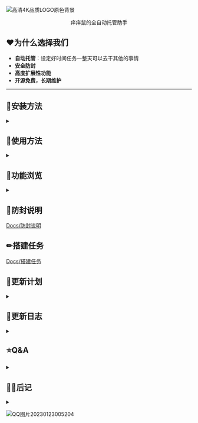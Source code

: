 ![高清4K品质LOGO原色背景](https://runhey-img-stg1.oss-cn-chengdu.aliyuncs.com/img2/%E9%AB%98%E6%B8%854K%E5%93%81%E8%B4%A8LOGO%E5%8E%9F%E8%89%B2%E8%83%8C%E6%99%AF.png)


<div align="center">痒痒鼠的全自动托管助手
</div>

## ❤为什么选择我们

- **自动托管**：设定好时间任务一整天可以去干其他的事情
- **安全防封**
- **高度扩展性功能**
- **开源免费，长期维护**

***

## 🎈安装方法

<details>
<summary></summary>

+ **以源码安装**(推荐)

  + 环境要求: python >= 3.10.8, 推荐使用pycharm+anaconda

  + 克隆或者下载 本项目

  + 安装库具体看**requirements.txt**, 其中graphviz和python-graphviz这个两个库不影响功能，库版本过高可自行回退

    ~~~powershell
    pip install -r requirements.txt
    ~~~

  + 运行 main.py

  + 打包项目可看[Uowl/Docs/打包项目](https://github.com/runhey/Uowl/blob/master/Docs/打包项目.md)

+ **以打包程序**

  + **star**支持一下不过分吧
  
  点击这里[Releases · runhey/Uowl (github.com)](https://github.com/runhey/Uowl/releases)
  
  解压大概需要四百多兆空间

</details>

## 🎁使用方法

<details>
<summary></summary>

+ 下载客户端，支持：雷电模拟器[官网](https://www.ldmnq.com)、MuMu模拟器[官网](https://yys.163.com/zmb) 安卓手机


  作者强烈推荐使用雷电模拟器

+ 软件启动默认加载所有配置，所以安全起见修改保存后重启

#### 软件设置

###### 基础设置

+ deviceType: 随作者选 **雷电模拟器** 准没错
+ defaultWidth: 默认1280，不要改
+ defaultHeight: 默认720,  不要改
+ windowScaleRate:  改了也没用每次启动重新加载

###### 安卓设备

+ connectType
+ getScreenWay
+ controlWay  这三者默认adb
+ adbConnectChannel：选usb连接，手机记得开 **开发者选项** 去百度一下每个手机都不同
+ deviceId
+ androidWidth
+ androidHeight 这三者改了也没用每次启动重新加载

###### mumu模拟器

**！！！首先说明一下：例如mumu模拟器等新晋大厂模拟器与老牌模拟器如雷电模拟器底层架构不同**

！！！老牌模拟器是真的虚拟出一个手机，而大厂模拟器是把arm的指令集翻译为window的API

+ connectType ：选adb，window前台需要以管理员身份运行而且桌面鼠标都不能用
+ getScreenWay:  必须跟connectType保持一致
+ controlWay:  必须跟connectType保持一致
+ deviceId: 127.0.0.1:7555别改
+ mumuWidth: 1280
+ mumuHeight: 720
+ handleTitle:  阴阳师 - MuMu模拟器
+ handleNum: 每次启动mumu模拟器都不同

###### 雷电模拟器(推荐推荐再推荐)

+ connectType ：选window后台，但是游戏是不能最小化的可以被其他软件覆盖，推荐新开一个window虚拟桌面
+ getScreenWay:  必须跟connectType保持一致
+ controlWay:  必须跟connectType保持一致
+ mumuWidth: 1280
+ mumuHeight: 720
+ handleTitle:  雷电模拟器
+ handleNum: 每次启动雷电模拟器都不同

#### 客户端设置

###### mumu模拟器

+ 设置分辨率为 1280x720

###### 雷电模拟器

+ ->性能设置 -> 设置分辨率为 1280x720 平板型
+ ->其他设置 -> 设置ADB调试：开启本地链接

#### 游戏设置

+ 庭院选择默认皮肤

  ![image-20230118234546031](https://runhey-img-stg1.oss-cn-chengdu.aliyuncs.com/img2/image-20230118234546031.png)

+ 关闭

  ![image-20230118234807124](https://runhey-img-stg1.oss-cn-chengdu.aliyuncs.com/img2/image-20230118234807124.png)

+ 旧版

  ![image-20230127012326570](https://runhey-img-stg1.oss-cn-chengdu.aliyuncs.com/img2/image-20230127012326570.png)

#### 详细使用

！！！**作者在写的时候为了提进度没有考虑各种异常情况**，请一定按照说明来操作

如有一些不正常的情况请先保存，再重启

+ 首先启动游戏再打开Uowl，若接入成功则显示正确的handleNum或者deviceId, 以及设备尺寸

  ![image-20230207164021157](https://runhey-img-stg1.oss-cn-chengdu.aliyuncs.com/img2/image-20230207164021157.png)

  ![image-20230207164723281](https://runhey-img-stg1.oss-cn-chengdu.aliyuncs.com/img2/image-20230207164723281.png)

+ 点击左边菜单第二个任务调度中心，三个页面分别是每周，每日，立即执行三类，最下边自行添加删除设置。

  ![image-20230207164923000](https://runhey-img-stg1.oss-cn-chengdu.aliyuncs.com/img2/image-20230207164923000.png)

+ 值得一提的是的forthwith 下面的default queue是一个下拉框，可以选择设置多个以便不同情况切换

+ 点击左边菜单第一个，点击启动即可运行刚刚添加到forthwith上的任务

+ 游戏多开：目前仅支持雷电模拟器，每多开一个游戏需要复制一份游戏文件，并对于不同的游戏窗口设置不同的handleTitle（在雷电多开器可以看到）

  ![image-20230207170027334](https://runhey-img-stg1.oss-cn-chengdu.aliyuncs.com/img2/image-20230207170027334.png)

  ![image-20230207165839799](https://runhey-img-stg1.oss-cn-chengdu.aliyuncs.com/img2/image-20230207165839799.png)

#### 注意事项

+ 使用window后台时游戏窗口不能点击最小化（但是可以被覆盖），否则脚本无法获取游戏截图而无法正常运行

+ 想保持window桌面干净正确的做法是新建一个虚拟桌面(自行百度一下)，把游戏和脚本放到单独一个桌面

  ![image-20230207165252156](https://runhey-img-stg1.oss-cn-chengdu.aliyuncs.com/img2/image-20230207165252156.png)

  

**如有疑惑请往 搭建任务 [章节](https://github.com/runhey/Uowl/blob/master/Docs/搭建任务.md)**

</details>

## 🔎功能浏览

<details>
<summary></summary>

![屏幕截图 2023-01-27 012140](https://runhey-img-stg1.oss-cn-chengdu.aliyuncs.com/img2/%E5%B1%8F%E5%B9%95%E6%88%AA%E5%9B%BE%202023-01-27%20012140.jpg)

![屏幕截图 2023-01-27 011817](https://runhey-img-stg1.oss-cn-chengdu.aliyuncs.com/img2/%E5%B1%8F%E5%B9%95%E6%88%AA%E5%9B%BE%202023-01-27%20011817.jpg)



</details>

## 🚨防封说明

[Docs/防封说明](https://github.com/runhey/Uowl/blob/master/Docs/防封说明.md)

## ✏搭建任务

[Docs/搭建任务](https://github.com/runhey/Uowl/blob/master/Docs/搭建任务.md)

## 📝更新计划

<details>
<summary></summary>

+ [ ] 开机自启
+ [ ] task时间触发上线游戏

#### Event

| 实现 | Name        | 名字         | 描述                         |
| ---- | ----------- | ------------ | ---------------------------- |
| ✅    | imgEvent    | 图像事件     | 非常重要的一个事件输入       |
| ❌    | intVarEvent | 整形变量事件 | 变量的触发对计数等等很有帮助 |
| ❌    | randomEvent | 随机触发事件 | 应对风控处理                 |
| ❌    | timeEvent   | 时间事件     | 任务内获取实际时间来进行处理 |
| ❌    | ocrEvent    | 文字识别事件 |                              |

#### Action

| 实现 | Name              | 名字         | 描述                   |
| ---- | ----------------- | ------------ | ---------------------- |
| ✅    | transitionsAction | 状态迁移动作 | 状态机根本action       |
| ✅    | clickAction       | 点击动作     | 非常重要的一个事件输入 |
| ❌    | intChangeAction   | 整形变量动作 |                        |
| ❌    | slideAction       | 滑动动作     |                        |
| ❌    |                   |              |                        |

#### Tasks

###### 每日任务

| name                | description                            |
| ------------------- | -------------------------------------- |
| ✅地狱鬼王           | 打三个鬼王                             |
| ✅封魔之时           | 点四次灯笼和打boss                     |
| ✅结界卡寄养收卡挂卡 | 包括每日收取资金，以高星太鼓斗鱼为主   |
| ✅寮领体力20         | 寮补给体力不到20也可领                 |
| ✅商店每天免费一次   |                                        |
| ✅上线领东西         | 包括签到、领勾玉、收小纸人、领邮箱等待 |
| ✅结界突破           | 打输了自动刷新                         |
| ✅喂养猫咪           |                                        |
| ✅悬赏封印           | 自动邀请                               |
| ✅花合战收取         |                                        |
| 每日一抽            |                                        |
| ✅收友情点           |                                        |
| 寮30                |                                        |
| 狩猎战              |                                        |
| 经验副本            |                                        |
| 金币副本            |                                        |

###### 每周任务

| name                  | description |
| --------------------- | ----------- |
| ✅杂货铺(蓝屏黑蛋体力) |             |
| 图鉴分享              |             |
| 秘闻十层              |             |
| 秘闻分享              |             |
| 寮功勋兑换            |             |
| 寄售屋一百勾玉        |             |
| 秘卷屋紫蛇皮          |             |
| 杂货铺御灵40张        |             |
| 唤妖借处千屋宝库兑换  |             |
| 地狱鬼王分享20勾      |             |

###### 肝帝任务

| name            | description                                                  |
| --------------- | ------------------------------------------------------------ |
| ✅单人挖土       |                                                              |
| ✅双人挖土(队长) | 稳定队友：需要最近一起打过，并且在界面上截取好友头像保存到任务路径friend1.jpg 或者 friend2.jpg （覆盖） |
| ✅多人挖土(队员) | 稳定队友：需要以前打过，勾选邀请时“不再提示”                 |
| ✅业原火         |                                                              |
| 魂水            |                                                              |
| 日轮            |                                                              |
| 六道            |                                                              |
| 觉醒            |                                                              |
| 突破            |                                                              |
| 御灵            |                                                              |
| 困28            |                                                              |

###### 活动任务

| 历次任务列表       | 描述 |
| ------------------ | ---- |
| ✅<2023春节> 伴星歌 |      |
|                    |      |
|                    |      |

</details>

## 📆更新日志

<details>
<summary></summary>

+ 2023.2.07:  新增游戏多开，优化启动连接游戏异常显示，修复由于qt兼容性导致渲染混乱而覆盖原有的UI
+ 2023.1.26:  优化UI动画，接受勾协
+ 2023.1.18:  伟大的里程碑！！！完成<地域鬼王>
+ 2023.1.15:  task list done! and complete a part of the scheduler UI
+ 2023.1.14:  "Task Build"   finished!!!
+ 2023.1.13：还有一些Task
+ 2023.1.11：完成一半Task的Build界面
+ 2023.1.8:  rename ThreadRun to TaskScheduler and the forthwith Task function is realized。 添加clickAction, transitionsAction和imgEvent。然后初步实现了task的内容
+ 2023.1.7:   忘记了实现了什么了
+ 2023.1.4：解决雷电模拟器后台模式bug，实现Device类
+ 2023.1.3：实现Bridge,Log4,ThreadRun：建立qml与python通信。实现Adb即Handle设备接口
+ 2023.1.2：打包测试，实现启动页UI，设置页UI，编写基本设置JSON文件
+ 2022.12.29：搭建部分UI框架
+ 2022.12.28：实现部分设计稿
+ 2022.12.27：每一个优秀的项目都是从新建文件夹开始

</details>

## 	⭐Q&A

<details>
<summary></summary>

​    

</details>

## 🙋‍♀️后记

<details>
<summary></summary>
感谢aicezam的项目[SmartOnmyoji](https://github.com/aicezam/SmartOnmyoji)
</details>

![QQ图片20230123005204](https://runhey-img-stg1.oss-cn-chengdu.aliyuncs.com/img2/QQ%E5%9B%BE%E7%89%8720230123005204.jpg)
